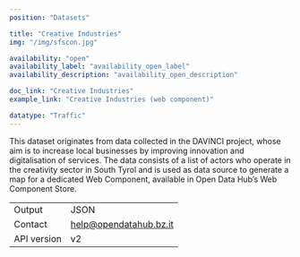 ```yaml
---
position: "Datasets"

title: "Creative Industries"
img: "/img/sfscon.jpg"

availability: "open"
availability_label: "availability_open_label"
availability_description: "availability_open_description"

doc_link: "Creative Industries"
example_link: "Creative Industries (web component)"

datatype: "Traffic"
---
```


This dataset originates from data collected in the DAVINCI project, whose aim is to increase local businesses by improving innovation and digitalisation of services. The data consists of a list of actors who operate in the creativity sector in South Tyrol and is used as data source to generate a map for a dedicated Web Component, available in Open Data Hub’s Web Component Store.

|             |                        |
| :---------- | ---------------------- |
| Output      | JSON                   |
| Contact     | help@opendatahub.bz.it |
| API version | v2                     |
